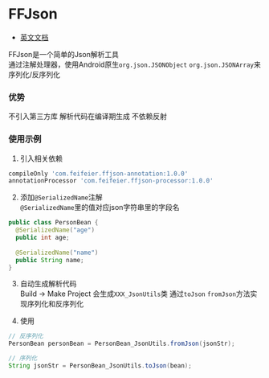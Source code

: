 # FFJson

- [英文文档](./README.md)

FFJson是一个简单的Json解析工具  
通过注解处理器，使用Android原生`org.json.JSONObject` `org.json.JSONArray`来序列化/反序列化


### 优势
不引入第三方库 解析代码在编译期生成 不依赖反射

### 使用示例

1. 引入相关依赖
```groovy
compileOnly 'com.feifeier.ffjson-annotation:1.0.0'
annotationProcessor 'com.feifeier.ffjson-processor:1.0.0'
```

2. 添加`@SerializedName`注解  
`@SerializedName`里的值对应json字符串里的字段名
```java
public class PersonBean {
  @SerializedName("age")
  public int age;
  
  @SerializedName("name")
  public String name;
}
```

3. 自动生成解析代码  
Build -> Make Project
会生成`XXX_JsonUtils`类
通过`toJson` `fromJson`方法实现序列化和反序列化

4. 使用
```java
// 反序列化
PersonBean personBean = PersonBean_JsonUtils.fromJson(jsonStr);

// 序列化
String jsonStr = PersonBean_JsonUtils.toJson(bean);

```


